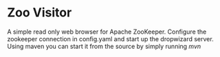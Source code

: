 # Zoo Visitor
A simple read only web browser for Apache ZooKeeper.
Configure the zookeeper connection in config.yaml and start up the dropwizard server.
Using maven you can start it from the source by simply running _mvn_
